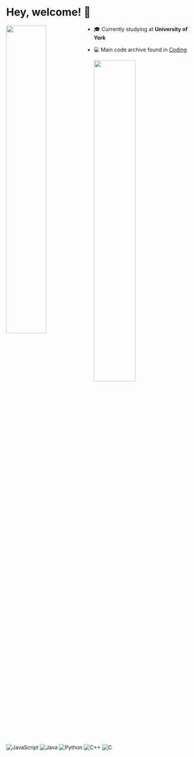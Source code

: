 #  Hey, welcome! 👋

<img align="left" width="46%" src="https://github-readme-stats.vercel.app/api?username=tomster12&count_private=true&theme=dracula&show_icons=true" />

- 🎓 Currently studying at **University of York**

- 💻 Main code archive found in [Coding](https://tomster12.github.io/Coding/)

<img align="left" width="47%" src="https://github-readme-stats.vercel.app/api/top-langs/?username=tomster12&layout=compact&langs_count=10" />

![JavaScript](https://img.shields.io/badge/javascript-%23323330.svg?style=for-the-badge&logo=javascript&logoColor=%23F7DF1E)
![Java](https://img.shields.io/badge/java-%23ED8B00.svg?style=for-the-badge&logo=java&logoColor=white)
![Python](https://img.shields.io/badge/python-3670A0?style=for-the-badge&logo=python&logoColor=ffdd54)
![C++](https://img.shields.io/badge/c++-%2300599C.svg?style=for-the-badge&logo=c%2B%2B&logoColor=white)
![C](https://img.shields.io/badge/c-%2300599C.svg?style=for-the-badge&logo=c&logoColor=white)
